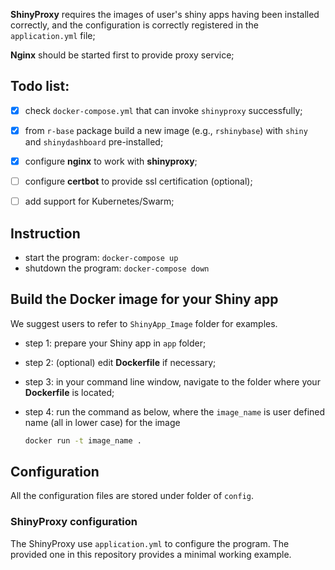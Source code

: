 __ShinyProxy__ requires the images of user's shiny apps having been installed correctly, and the configuration is correctly registered in the `application.yml` file;

__Nginx__ should be started first to provide proxy service;


## Todo list:

- [x] check `docker-compose.yml` that can invoke `shinyproxy` successfully;
- [x] from `r-base` package build a new image (e.g., `rshinybase`) with `shiny` and `shinydashboard` pre-installed;
- [x] configure __nginx__ to work with __shinyproxy__;
- [ ] configure __certbot__ to provide ssl certification (optional);
- [ ] add support for Kubernetes/Swarm;


## Instruction

- start the program: `docker-compose up`
- shutdown the program: `docker-compose down`

## Build the Docker image for your Shiny app

We suggest users to refer to `ShinyApp_Image` folder for examples.
- step 1: prepare your Shiny app in `app` folder;
- step 2: (optional) edit __Dockerfile__ if necessary;
- step 3: in your command line window, navigate to the folder where your __Dockerfile__ is located;
- step 4: run the command as below, where the `image_name` is user defined name (all in lower case) for the image

  ```sh
  docker run -t image_name .
  ```

## Configuration

All the configuration files are stored under folder of `config`.

### ShinyProxy configuration

The ShinyProxy use `application.yml` to configure the program. The provided one in this repository provides a minimal working example. 
